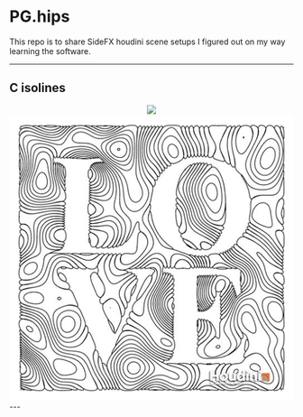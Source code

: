 # PG.hips
This repo is to share SideFX houdini scene setups I figured out on my way learning the software.

---
## C isolines
<div align="center">
  <a href="https://vimeo.com/246115410"><img src="C_isolines_vimeo"></a>
  <img src="C_isolines.jpg">
</div>
---
